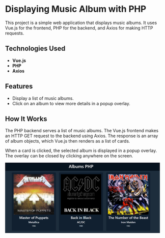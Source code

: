 # Displaying Music Album with PHP

This project is a simple web application that displays music albums. It uses Vue.js for the frontend, PHP for the backend, and Axios for making HTTP requests.

## Technologies Used

- **Vue.js**
- **PHP**
- **Axios**

## Features

- Display a list of music albums.
- Click on an album to view more details in a popup overlay.

## How It Works

The PHP backend serves a list of music albums. The Vue.js frontend makes an HTTP GET request to the backend using Axios. The response is an array of album objects, which Vue.js then renders as a list of cards.

When a card is clicked, the selected album is displayed in a popup overlay. The overlay can be closed by clicking anywhere on the screen.

![Landing page view](image.png)
